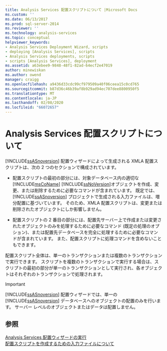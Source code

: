 ```yaml
---
title: Analysis Services 配置スクリプトについて |Microsoft Docs
ms.custom: ''
ms.date: 06/13/2017
ms.prod: sql-server-2014
ms.reviewer: ''
ms.technology: analysis-services
ms.topic: conceptual
helpviewer_keywords:
- Analysis Services Deployment Wizard, scripts
- deploying [Analysis Services], scripts
- Analysis Services deployments, scripts
- scripts [Analysis Services], deployment
ms.assetid: a63ebee9-9848-48f1-82ad-64ecf2e47019
author: minewiskan
ms.author: owend
manager: craigg
ms.openlocfilehash: a9436d33cdc99cf979509a40f06ceea15c0cd765
ms.sourcegitcommit: b87d36c46b39af8b929ad94ec707dee8800950f5
ms.translationtype: MT
ms.contentlocale: ja-JP
ms.lasthandoff: 02/08/2020
ms.locfileid: "66072657"
---
```

# <a name="understanding-the-analysis-services-deployment-script"></a>Analysis Services 配置スクリプトについて
  
  [!INCLUDE[ssASnoversion](../../includes/ssasnoversion-md.md)] 配置ウィザードによって生成される XMLA 配置スクリプトは、次の 2 つのセクションで構成されています。  
  
-   配置スクリプトの最初の部分には、対象データベース内の適切な[!INCLUDE[msCoName](../../includes/msconame-md.md)] [!INCLUDE[ssNoVersion](../../includes/ssnoversion-md.md)]オブジェクトを作成、変更、または削除するために必要なコマンドが含まれています。 既定では、 [!INCLUDE[ssASnoversion](../../includes/ssasnoversion-md.md)] プロジェクトで生成される入力ファイルは、増分配置に基づいています。 そのため、XMLA 配置スクリプトは、変更または削除されたオブジェクトにしか影響しません。  
  
-   配置スクリプトの 2 番目の部分には、配置先サーバー上で作成または変更されたオブジェクトのみを処理するために必要なコマンド (既定の処理のオプション)、または配置先データベースを完全に処理するために必要なコマンドが含まれています。 また、配置スクリプトに処理コマンドを含めないこともできます。  
  
 配置スクリプト全体は、単一のトランザクションまたは複数のトランザクションで実行できます。 スクリプトを複数のトランザクションで実行する場合は、スクリプトの最初の部分が単一のトランザクションとして実行され、各オブジェクトはそれぞれのトランザクションで処理されます。  
  
> [!IMPORTANT]  
>  
  [!INCLUDE[ssASnoversion](../../includes/ssasnoversion-md.md)] 配置ウィザードでは、単一の [!INCLUDE[ssASnoversion](../../includes/ssasnoversion-md.md)] データベースへのオブジェクトの配置のみを行います。 サーバー レベルのオブジェクトまたはデータは配置しません。  
  
## <a name="see-also"></a>参照  
 [Analysis Services 配置ウィザードの実行](running-the-analysis-services-deployment-wizard.md)   
 [配置スクリプトを作成するための入力ファイルについて](deployment-script-files-input-used-to-create-deployment-script.md)  
  
  
